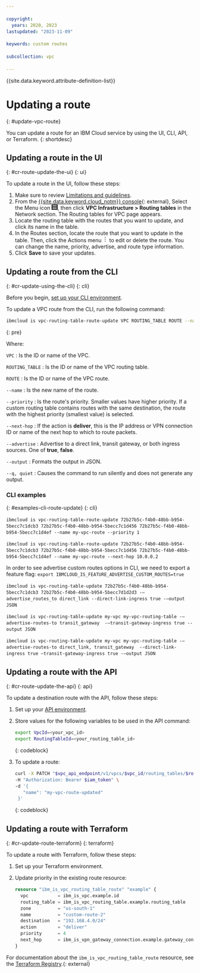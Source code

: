 ```yaml
---

copyright:
  years: 2020, 2023
lastupdated: "2023-11-09"

keywords: custom routes

subcollection: vpc

---
```


{{site.data.keyword.attribute-definition-list}}

# Updating a route
{: #update-vpc-route}

You can update a route for an IBM Cloud service by using the UI, CLI, API, or Terraform.
{: shortdesc}

## Updating a route in the UI
{: #cr-route-update-the-ui}
{: ui}

To update a route in the UI, follow these steps:

1. Make sure to review [Limitations and guidelines](/docs/vpc?topic=vpc-about-custom-routes&interface=ui#limitations-custom-routes).
1. From the [{{site.data.keyword.cloud_notm}} console](/login){: external}, Select the Menu icon ![Navigation Menu](/images/menu_icon.png), then click **VPC Infrastructure > Routing tables** in the Network section. The Routing tables for VPC page appears.
1. Locate the routing table with the routes that you want to update, and click its name in the table.
1. In the Routes section, locate the route that you want to update in the table. Then, click the Actions menu ![Actions menu](images/overflow.png) to edit or delete the route. You can change the name, priority, advertise, and route type information.
1. Click **Save** to save your updates.

## Updating a route from the CLI
{: #cr-update-using-the-cli}
{: cli}

Before you begin, [set up your CLI environment](/docs/vpc?topic=vpc-set-up-environment&interface=cli).

To update a VPC route from the CLI, run the following command:

```sh
ibmcloud is vpc-routing-table-route-update VPC ROUTING_TABLE ROUTE --name NEW_NAME [--priority PRIORITY] [--next-hop NEXT_HOP [--vpngw VPNGW]] [--advertise true | false] [--output JSON] [-q, --quiet]
```
{: pre}

Where:

`VPC`
:   Is the ID or name of the VPC.

`ROUTING_TABLE`
:   Is the ID or name of the VPC routing table.

`ROUTE`
:   Is the ID or name of the VPC route.

`--name`
:   Is the new name of the route.

`--priority`
:   Is the route's priority. Smaller values have higher priority. If a custom routing table contains routes with the same destination, the route with the highest priority (smallest value) is selected.

`--next-hop`
:   If the action is **deliver**, this is the IP address or VPN connection ID or name of the next hop to which to route packets.

`--advertise`
:   Advertise to a direct link, transit gateway, or both ingress sources. One of **true**, **false**.

`--output`
:   Formats the output in JSON.

`--q, quiet`
:   Causes the command to run silently and does not generate any output.

### CLI examples
{: #examples-cli-route-update}
{: cli}

`ibmcloud is vpc-routing-table-route-update 72b27b5c-f4b0-48bb-b954-5becc7c1dcb3 72b27b5c-f4b0-48bb-b954-5becc7c1d456 72b27b5c-f4b0-48bb-b954-5becc7c1d4ef --name my-vpc-route --priority 1`

`ibmcloud is vpc-routing-table-route-update 72b27b5c-f4b0-48bb-b954-5becc7c1dcb3 72b27b5c-f4b0-48bb-b954-5becc7c1d456 72b27b5c-f4b0-48bb-b954-5becc7c1d4ef --name my-vpc-route --next-hop 10.0.0.2`

In order to see advertise custom routes options in CLI, we need to export a feature flag: `export IBMCLOUD_IS_FEATURE_ADVERTISE_CUSTOM_ROUTES=true`

`ibmcloud is vpc-routing-table-update 72b27b5c-f4b0-48bb-b954-5becc7c1dcb3 72b27b5c-f4b0-48bb-b954-5becc7d1d2d3 -—advertise_routes_to direct_link --direct-link-ingress true -—output JSON`

`ibmcloud is vpc-routing-table-update my-vpc my-vpc-routing-table -—advertise-routes-to transit_gateway  -—transit-gateway-ingress true --output JSON`

`ibmcloud is vpc-routing-table-update my-vpc my-vpc-routing-table -—advertise-routes-to direct_link, transit_gateway  --direct-link-ingress true —transit-gateway-ingress true -—output JSON`

## Updating a route with the API
{: #cr-route-update-the-api}
{: api}

To update a destination route with the API, follow these steps:

1. Set up your [API environment](/docs/vpc?topic=vpc-set-up-environment#api-prerequisites-setup).
1. Store values for the following variables to be used in the API command:

    ```sh
    export VpcId=<your_vpc_id>
    export RoutingTableId=<your_routing_table_id>
    ```
    {: codeblock}

1. To update a route:

   ```sh
   curl -X PATCH "$vpc_api_endpoint/v1/vpcs/$vpc_id/routing_tables/$routing_table_id/routes/$id?version=2023-11-28&generation=2" \
   -H "Authorization: Bearer $iam_token" \
   -d '{
      "name": "my-vpc-route-updated"
    }'
   ```
   {: codeblock}

## Updating a route with Terraform
{: #cr-update-route-terraform}
{: terraform}

To update a route with Terraform, follow these steps:

1. Set up your Terraform environment.
1. Update priority in the existing route resource:

   ```terraform
   resource "ibm_is_vpc_routing_table_route" "example" {
     vpc           = ibm_is_vpc.example.id
     routing_table = ibm_is_vpc_routing_table.example.routing_table
     zone          = "us-south-1"
     name          = "custom-route-2"
     destination   = "192.168.4.0/24"
     action        = "deliver"
     priority      = 4
     next_hop      = ibm_is_vpn_gateway_connection.example.gateway_connection // Example value "10.0.0.4"
   }
   ```

For documentation about the `ibm_is_vpc_routing_table_route` resource, see the [Terraform Registry](https://registry.terraform.io/providers/IBM-Cloud/ibm/latest/docs/resources/is_vpc_routing_table_route).{: external}
